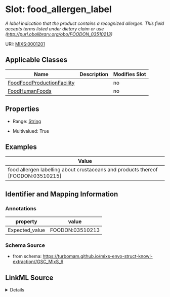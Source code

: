# Slot: food_allergen_label


_A label indication that the product contains a recognized allergen. This field accepts terms listed under dietary claim or use (http://purl.obolibrary.org/obo/FOODON_03510213)_



URI: [MIXS:0001201](https://w3id.org/mixs/0001201)



<!-- no inheritance hierarchy -->




## Applicable Classes

| Name | Description | Modifies Slot |
| --- | --- | --- |
[FoodFoodProductionFacility](FoodFoodProductionFacility.md) |  |  no  |
[FoodHumanFoods](FoodHumanFoods.md) |  |  no  |







## Properties

* Range: [String](String.md)

* Multivalued: True






## Examples

| Value |
| --- |
| food allergen labelling about crustaceans and products thereof [FOODON:03510215] |

## Identifier and Mapping Information





### Annotations

| property | value |
| --- | --- |
| Expected_value | FOODON:03510213 |



### Schema Source


* from schema: https://turbomam.github.io/mixs-envo-struct-knowl-extraction//GSC_MIxS_6




## LinkML Source

<details>
```yaml
name: food_allergen_label
annotations:
  Expected_value:
    tag: Expected_value
    value: FOODON:03510213
description: A label indication that the product contains a recognized allergen. This
  field accepts terms listed under dietary claim or use (http://purl.obolibrary.org/obo/FOODON_03510213)
title: food allergen labeling
notes:
- food
examples:
- value: food allergen labelling about crustaceans and products thereof [FOODON:03510215]
from_schema: https://turbomam.github.io/mixs-envo-struct-knowl-extraction//GSC_MIxS_6
rank: 1000
string_serialization: '{text}|{termLabel} [{termID}]'
slot_uri: MIXS:0001201
multivalued: true
alias: food_allergen_label
domain_of:
- FoodFoodProductionFacility
- FoodHumanFoods
range: string
required: false
recommended: false

```
</details>